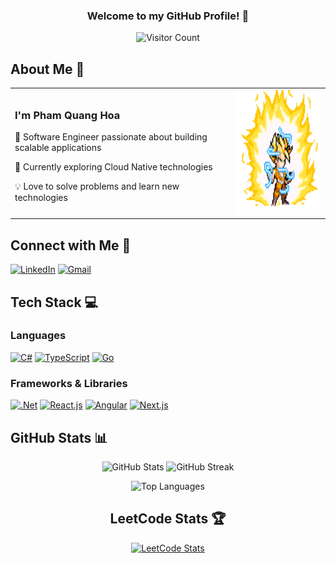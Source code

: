 <div align="center">

### Welcome to my GitHub Profile! 👋

![Visitor Count](https://profile-counter.glitch.me/hoapham1404/count.svg)

</div>

## About Me 💫
<table style="border: none;">
<tr>
<td style="border: none;">
<h3>I'm <strong>Pham Quang Hoa</strong></h3> <p>🚀 Software Engineer passionate about building scalable applications</p> <p>🌱 Currently exploring Cloud Native technologies</p> <p>💡 Love to solve problems and learn new technologies</p>
</td>
<td style="border: none;">
<img src="goku.gif" alt="goku" width="200" height="200">
</td>
</tr>
</table>

## Connect with Me 🤝

[![LinkedIn](https://img.shields.io/badge/linkedin-%230077B5.svg?style=for-the-badge&logo=linkedin&logoColor=white)](https://www.linkedin.com/in/phamquanghoa/)
[![Gmail](https://img.shields.io/badge/Gmail-D14836?style=for-the-badge&logo=gmail&logoColor=white)](mailto:phamquanghoa1404@gmail.com)

## Tech Stack 💻

### Languages
[![C#](https://img.shields.io/badge/c%23-%23239120.svg?style=for-the-badge&logo=csharp&logoColor=white)](https://docs.microsoft.com/en-us/dotnet/csharp/)
[![TypeScript](https://img.shields.io/badge/typescript-%23007ACC.svg?style=for-the-badge&logo=typescript&logoColor=white)](https://www.typescriptlang.org/)
[![Go](https://img.shields.io/badge/go-%2300ADD8.svg?style=for-the-badge&logo=go&logoColor=white)](https://golang.org/)

### Frameworks & Libraries
[![.Net](https://img.shields.io/badge/.NET-5C2D91?style=for-the-badge&logo=.net&logoColor=white)](https://dotnet.microsoft.com/)
[![React.js](https://img.shields.io/badge/react-%2320232a.svg?style=for-the-badge&logo=react&logoColor=%2361DAFB)](https://reactjs.org/)
[![Angular](https://img.shields.io/badge/angular-%23DD0031.svg?style=for-the-badge&logo=angular&logoColor=white)](https://angular.io/)
[![Next.js](https://img.shields.io/badge/Next-black?style=for-the-badge&logo=next.js&logoColor=white)](https://nextjs.org/)

## GitHub Stats 📊

<div align="center">

![GitHub Stats](https://github-readme-stats.vercel.app/api?username=hoapham1404&show_icons=true&theme=radical)
![GitHub Streak](https://github-readme-streak-stats.herokuapp.com/?user=hoapham1404&theme=radical)

![Top Languages](https://github-readme-stats.vercel.app/api/top-langs/?username=hoapham1404&layout=compact&theme=radical)

## LeetCode Stats 🏆

[![LeetCode Stats](https://leetcard.jacoblin.cool/20520995?theme=transparent&ext=heatmap)](https://leetcode.com/20520995/)

</div>
